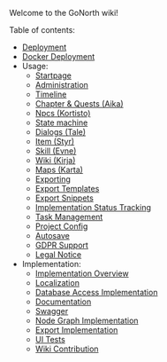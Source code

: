 Welcome to the GoNorth wiki!

Table of contents:
 * [Deployment](/steffendx/GoNorth/wiki/Deployment)
 * [Docker Deployment](/steffendx/GoNorth/wiki/Docker-Deployment)
 * Usage:
   * [Startpage](/steffendx/GoNorth/wiki/Startpage)
   * [Administration](/steffendx/GoNorth/wiki/Administration)
   * [Timeline](/steffendx/GoNorth/wiki/Timeline)
   * [Chapter & Quests (Aika)](/steffendx/GoNorth/wiki/Aika)
   * [Npcs (Kortisto)](/steffendx/GoNorth/wiki/Kortisto)
   * [State machine](/steffendx/GoNorth/wiki/State-Machine)
   * [Dialogs (Tale)](/steffendx/GoNorth/wiki/Tale)
   * [Item (Styr)](/steffendx/GoNorth/wiki/Styr)
   * [Skill (Evne)](/steffendx/GoNorth/wiki/Evne)
   * [Wiki (Kirja)](/steffendx/GoNorth/wiki/Kirja)
   * [Maps (Karta)](/steffendx/GoNorth/wiki/Karta)
   * [Exporting](/steffendx/GoNorth/wiki/Export)
   * [Export Templates](/steffendx/GoNorth/wiki/ExportTemplates)
   * [Export Snippets](/steffendx/GoNorth/wiki/Export-Snippets)
   * [Implementation Status Tracking](/steffendx/GoNorth/wiki/Implementation-Status-Tracking)
   * [Task Management](/steffendx/GoNorth/wiki/Task-Management)
   * [Project Config](/steffendx/GoNorth/wiki/Project-Config)
   * [Autosave](/steffendx/GoNorth/wiki/Autosave)
   * [GDPR Support](/steffendx/GoNorth/wiki/Gdpr)
   * [Legal Notice](/steffendx/GoNorth/wiki/Legal-Notice)
 * Implementation:
   * [Implementation Overview](/steffendx/GoNorth/wiki/Implementation-Overview)
   * [Localization](/steffendx/GoNorth/wiki/Localization)
   * [Database Access Implementation](/steffendx/GoNorth/wiki/Database-Access-Implementation)
   * [Documentation](/steffendx/GoNorth/wiki/Documentation)
   * [Swagger](/steffendx/GoNorth/wiki/Swagger)
   * [Node Graph Implementation](/steffendx/GoNorth/wiki/Node-Graph-Implementation)
   * [Export Implementation](/steffendx/GoNorth/wiki/Export-Implementation)
   * [UI Tests](/steffendx/GoNorth/wiki/UI-Tests)
   * [Wiki Contribution](/steffendx/GoNorth/wiki/Wiki-Contribution)
